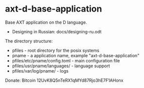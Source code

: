 # axt-d-base-application
Base AXT application on the D language.
* Designing in Russian: docs/designing-ru.odt

The directory structure:
* pfiles - root directory for the posix systems
* pname - a application name, example "axt-d-base-application"
* pfiles/etc/pname/config.toml - main configuration file
* pfiles/usr/pname/languages/ - language support
* pfiles/var/log/pname/ - logs

Donate:
Bitcoin 12UvK8Q5nTeRX1qMYd87Rjo3hE7F1AHonx